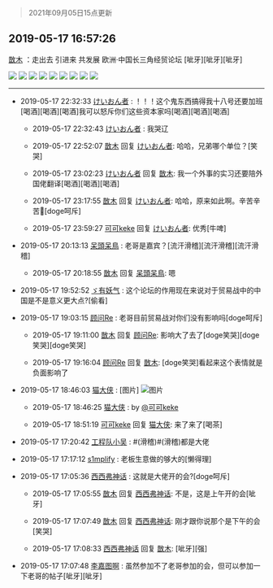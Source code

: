 > 2021年09月05日15点更新
<link rel="stylesheet" href="https://cdn.jsdelivr.net/gh/taotie6/sampleJSON@main/css/photo_show.css">


 ## 2019-05-17 16:57:26 

 [㪚木](https://www.coolapk.com/feed/11767647?shareKey=NmEzZmI2MmM2YzE1NjEzMTc0YjI~) ：走出去 引进来 共发展
欧洲·中国长三角经贸论坛
[呲牙][呲牙][呲牙] 

<div class="album">
<img class="img-item" src="https://image.coolapk.com/feed/2019/0517/16/1081091_3405_0538@1920x1080.jpg" />
<img class="img-item" src="https://image.coolapk.com/feed/2019/0517/16/1081091_3407_9653@1920x1080.jpg" />
<img class="img-item" src="https://image.coolapk.com/feed/2019/0517/16/1081091_3411_2339@1080x1920.jpg" />
<img class="img-item" src="https://image.coolapk.com/feed/2019/0517/16/1081091_3418_01@672x378.gif" />
<img class="img-item" src="https://image.coolapk.com/feed/2019/0517/16/1081091_3427_7752@672x378.gif" />
<img class="img-item" src="https://image.coolapk.com/feed/2019/0517/16/1081091_3434_7833@1080x1790.jpg" />
<img class="img-item" src="https://image.coolapk.com/feed/2019/0517/16/1081091_3437_6523@1080x1705.jpg" />
<img class="img-item" src="https://image.coolapk.com/feed/2019/0517/16/1081091_3440_9478@1080x1641.jpg" />
<img class="img-item" src="https://image.coolapk.com/feed/2019/0517/16/1081091_3444_0496@1080x1623.jpg" />
</div>

 ------- 

- 2019-05-17 22:32:33 [けいおん者](uid=945793) : ！！！这个鬼东西搞得我十八号还要加班[喝酒][喝酒][喝酒]我可以怒斥你们这些资本家吗[喝酒][喝酒][喝酒] 

    - 2019-05-17 22:32:43 [けいおん者](uid=945793) : 我哭辽 

    - 2019-05-17 22:52:07 [㪚木](uid=1081091) 回复 [けいおん者](uid=945793): 哈哈，兄弟哪个单位？[笑哭] 

    - 2019-05-17 23:02:23 [けいおん者](uid=945793) 回复 [㪚木](uid=1081091): 我一个外事的实习还要陪外国佬翻译[喝酒][喝酒][喝酒] 

    - 2019-05-17 23:17:55 [㪚木](uid=1081091) 回复 [けいおん者](uid=945793): 哈哈，原来如此啊。辛苦辛苦🍉[doge呵斥] 

    - 2019-05-17 23:59:27 [可可keke](uid=2190423) 回复 [けいおん者](uid=945793): 优秀[牛啤] 

- 2019-05-17 20:13:13 [呆頭呆鳥](uid=1738314) : 老哥是嘉宾？[流汗滑稽][流汗滑稽][流汗滑稽] 

    - 2019-05-17 20:18:55 [㪚木](uid=1081091) 回复 [呆頭呆鳥](uid=1738314): 嗯 

- 2019-05-17 19:52:52 [ゞ有妖气](uid=2096915) : 这个论坛的作用现在来说对于贸易战中的中国是不是意义更大点?[偷看] 

- 2019-05-17 19:03:15 [顾问Re](uid=886479) : 老哥目前贸易战对你们没有影响吗[doge呵斥] 

    - 2019-05-17 19:11:00 [㪚木](uid=1081091) 回复 [顾问Re](uid=886479): 影响大了去了[doge笑哭][doge笑哭][doge笑哭] 

    - 2019-05-17 19:16:04 [顾问Re](uid=886479) 回复 [㪚木](uid=1081091): [doge笑哭]看起来这个表情就是负面影响了 

- 2019-05-17 18:46:03 [猫大侠](uid=692666) : [图片] ![图片](https://image.coolapk.com/feed/2019/0517/18/692666_9961_158@240x240.jpg)

    - 2019-05-17 18:46:25 [猫大侠](uid=692666) : by <a class="feed-link-uname" href="/u/可可keke">@可可keke</a> 

    - 2019-05-17 18:51:19 [可可keke](uid=2190423) 回复 [猫大侠](uid=692666): 来了来了[喝茶] 

- 2019-05-17 17:20:42 [工程队小吴](uid=970294) : #(滑稽)#(滑稽)都是大佬 

- 2019-05-17 17:17:12 [s1mplify](uid=1732022) : 老板生意做的够大的[懒得理] 

- 2019-05-17 17:05:36 [西西弗神话](uid=1418355) : 这就是大佬开的会?[doge呵斥] 

    - 2019-05-17 17:05:55 [㪚木](uid=1081091) 回复 [西西弗神话](uid=1418355): 不是，这是上午开的会[呲牙] 

    - 2019-05-17 17:07:49 [㪚木](uid=1081091) 回复 [西西弗神话](uid=1418355): 刚才跟你说那个是下午的会[笑哭] 

    - 2019-05-17 17:08:33 [西西弗神话](uid=1418355) 回复 [㪚木](uid=1081091): [呲牙][强] 

- 2019-05-17 17:07:48 [李嘉图啊](uid=1136452) : 虽然参加不了老哥参加的会，但可以参加一下老哥的帖子[呲牙][呲牙] 

